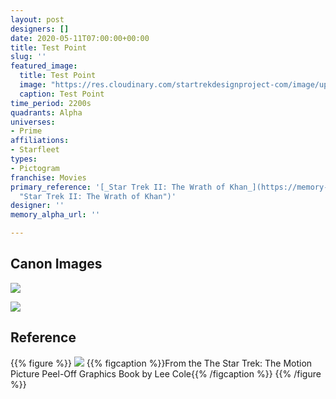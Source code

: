 ```yaml
---
layout: post
designers: []
date: 2020-05-11T07:00:00+00:00
title: Test Point
slug: ''
featured_image:
  title: Test Point
  image: "https://res.cloudinary.com/startrekdesignproject-com/image/upload/v1589231488/TestPoint.png"
  caption: Test Point
time_period: 2200s
quadrants: Alpha
universes:
- Prime
affiliations:
- Starfleet
types:
- Pictogram
franchise: Movies
primary_reference: '[_Star Trek II: The Wrath of Khan_](https://memory-alpha.fandom.com/wiki/Star_Trek_II:_The_Wrath_of_Khan
  "Star Trek II: The Wrath of Khan")'
designer: ''
memory_alpha_url: ''

---
```

## Canon Images

![](https://res.cloudinary.com/startrekdesignproject-com/image/upload/v1588628225/CircCart-HoldLoc-TestPoint_TMP2.jpg)

![](https://res.cloudinary.com/startrekdesignproject-com/image/upload/v1588628225/CircCart-HoldLoc-TestPoint_TMP1.jpg)

## Reference

{{% figure %}}
![](https://res.cloudinary.com/startrekdesignproject-com/image/upload/v1589231489/TestPoint_Ref.jpg)
{{% figcaption %}}From the The Star Trek: The Motion Picture Peel-Off Graphics Book by Lee Cole{{% /figcaption %}}
{{% /figure %}}